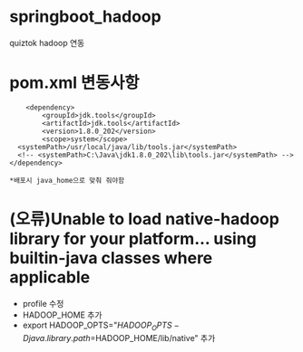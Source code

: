 # springboot_hadoop
quiztok hadoop 연동


# pom.xml 변동사항
		<dependency>
			<groupId>jdk.tools</groupId>
			<artifactId>jdk.tools</artifactId>
			<version>1.8.0_202</version>
			<scope>system</scope>
      <systemPath>/usr/local/java/lib/tools.jar</systemPath>
      <!-- <systemPath>C:\Java\jdk1.8.0_202\lib\tools.jar</systemPath> -->
    </dependency>
    
    *배포시 java_home으로 맞춰 줘야함
    
# (오류)Unable to load native-hadoop library for your platform... using builtin-java classes where applicable

* profile 수정
* HADOOP_HOME 추가
* export HADOOP_OPTS="$HADOOP_OPTS -Djava.library.path=$HADOOP_HOME/lib/native" 추가
